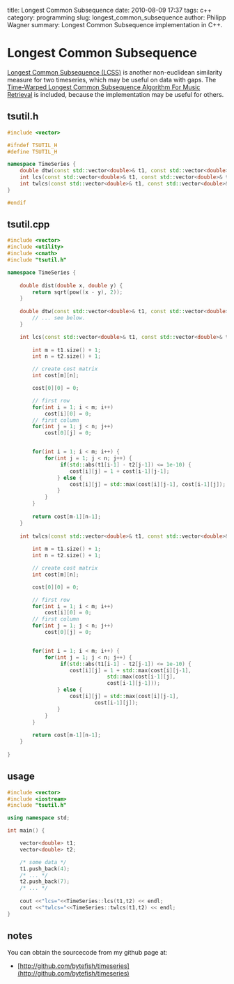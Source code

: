 title: Longest Common Subsequence
date: 2010-08-09 17:37
tags: c++
category: programming
slug: longest_common_subsequence
author: Philipp Wagner
summary: Longest Common Subsequence implementation in C++.

# Longest Common Subsequence #

[Longest Common Subsequence (LCSS)](http://en.wikipedia.org/wiki/Longest_common_subsequence_problem) is another non-euclidean similarity measure for two timeseries, which may be useful on data with gaps. The 
[Time-Warped Longest Common Subsequence Algorithm For Music Retrieval](http://citeseerx.ist.psu.edu/viewdoc/summary?doi=10.1.1.101.6392) is included, because the implementation may be useful for others.

## tsutil.h ##

```cpp
#include <vector>

#ifndef TSUTIL_H
#define TSUTIL_H

namespace TimeSeries {
	double dtw(const std::vector<double>& t1, const std::vector<double>& t2);
	int lcs(const std::vector<double>& t1, const std::vector<double>& t2);
	int twlcs(const std::vector<double>& t1, const std::vector<double>& t2);
}

#endif
```

## tsutil.cpp ##

```cpp
#include <vector>
#include <utility>
#include <cmath>
#include "tsutil.h"

namespace TimeSeries {
	
	double dist(double x, double y) {
		return sqrt(pow((x - y), 2));
	}
	
	double dtw(const std::vector<double>& t1, const std::vector<double>& t2) {
		// ... see below.
	}

	int lcs(const std::vector<double>& t1, const std::vector<double>& t2) {
	
		int m = t1.size() + 1;
		int n = t2.size() + 1;

		// create cost matrix
		int cost[m][n];

		cost[0][0] = 0;

		// first row
		for(int i = 1; i < m; i++)
			cost[i][0] = 0;
		// first column
		for(int j = 1; j < n; j++)
			cost[0][j] = 0;


		for(int i = 1; i < m; i++) {
			for(int j = 1; j < n; j++) {
				 if(std::abs(t1[i-1] - t2[j-1]) <= 1e-10) {
					cost[i][j] = 1 + cost[i-1][j-1];
				} else {
					cost[i][j] = std::max(cost[i][j-1], cost[i-1][j]);
				}
			}
		}
	
		return cost[m-1][n-1];
	}
	
	int twlcs(const std::vector<double>& t1, const std::vector<double>& t2) {
	
		int m = t1.size() + 1;
		int n = t2.size() + 1;

		// create cost matrix
		int cost[m][n];

		cost[0][0] = 0;

		// first row
		for(int i = 1; i < m; i++)
			cost[i][0] = 0;
		// first column
		for(int j = 1; j < n; j++)
			cost[0][j] = 0;


		for(int i = 1; i < m; i++) {
			for(int j = 1; j < n; j++) {
				 if(std::abs(t1[i-1] - t2[j-1]) <= 1e-10) {
					cost[i][j] = 1 + std::max(cost[i][j-1],
						        std::max(cost[i-1][j], 
								cost[i-1][j-1]));
				} else {
					cost[i][j] = std::max(cost[i][j-1], 
							cost[i-1][j]);
				}
			}
		}
		
		return cost[m-1][n-1];
	}
	
}
```

## usage ##

```cpp
#include <vector>
#include <iostream>
#include "tsutil.h"

using namespace std;

int main() {

	vector<double> t1;
	vector<double> t2;

	/* some data */
	t1.push_back(4);
	/* ... */
	t2.push_back(7);
	/* ... */
	
	cout <<"lcs="<<TimeSeries::lcs(t1,t2) << endl; 
	cout <<"twlcs="<<TimeSeries::twlcs(t1,t2) << endl; 
}
```

## notes ##

You can obtain the sourcecode from my github page at:

* [http://github.com/bytefish/timeseries](http://github.com/bytefish/timeseries)
